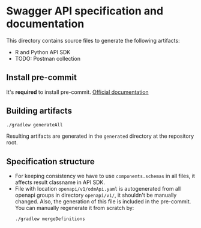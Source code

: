 # Swagger API specification and documentation

This directory contains source files to generate the following artifacts:
- R and Python API SDK
- TODO: Postman collection

## Install pre-commit
It's **required** to install pre-commit.
[Official documentation](https://pre-commit.com/#installation)

## Building artifacts

```bash
./gradlew generateAll
```

Resulting artifacts are generated in the `generated` directory at the
repository root.

## Specification structure

* For keeping consistency we have to use `components.schemas` in all files, it affects result classname in API SDK.
* File with location `openapi/v1/odmApi.yaml` is autogenerated from all openapi groups in directory `openapi/v1/`,
  it shouldn't be manually changed. Also, the generation of this file is included in the pre-commit. You can manually regenerate it from scratch by:
    ```shell
    ./gradlew mergeDefinitions
    ```
